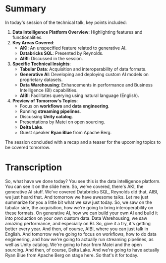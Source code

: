 # Summary

In today's session of the technical talk, key points included:

1. **Data Intelligence Platform Overview**: Highlighting features and functionalities.
2. **Key Areas Covered**:
   - **AKI**: An unspecified feature related to generative AI.
   - **Databricks SQL**: Presented by Reynolds.
   - **AIBI**: Discussed in the session.
3. **Specific Technical Insights**:
   - **Tabular Data**: Acquisition and interoperability of data formats.
   - **Generative AI**: Developing and deploying custom AI models on proprietary datasets.
   - **Data Warehousing**: Enhancements in performance and Business Intelligence (BI) capabilities.
   - **AIBI**: Facilitates querying using natural language (English).
4. **Preview of Tomorrow's Topics**:
   - Focus on **workflows** and **data engineering**.
   - Running **streaming pipelines**.
   - Discussing **Unity catalog**.
   - Presentations by Matei on open sourcing.
   - **Delta Lake**.
   - Guest speaker **Ryan Blue** from Apache Berg.

The session concluded with a recap and a teaser for the upcoming topics to be covered tomorrow.

# Transcription

 So, what have we done today? You see this is the data intelligence platform. You can see it on the slide here. So, we've covered, there's AKI, the generative AI stuff. We've covered Databricks SQL, Reynolds did that, AIBI, we just heard that. And tomorrow we have awesome talks. Let me just summarize for you a little bit what we saw just today. So, we saw on the tabular side, the acquisition, how we're going to bring interoperability on these formats. On generative AI, how we can build your own AI and build it into production on your own custom data. Data Warehousing, we saw amazing performance, and especially on BI. So, give it a try, it's getting better every year. And then, of course, AIBI, where you can just talk in English. And tomorrow we're going to focus on workflows, how to do data engineering, and how we're going to actually run streaming pipelines, as well as Unity catalog. We're going to hear from Matei and the open sourcing. And then, of course, Delta Lake. And we're going to have actually Ryan Blue from Apache Berg on stage here. So that's it for today.